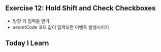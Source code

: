 ## Exercise 12: Hold Shift and Check Checkboxes
- 방향 키 입력을 받기
- secretCode 코드 값이 입력되면 이벤트 발생시키기

## Today I Learn


